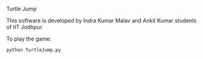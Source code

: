 Turtle Jump

This software is developed by Indra Kumar Malav and Ankit Kumar students of IIT Jodhpur.

To play the game:

	python TurtleJump.py  
